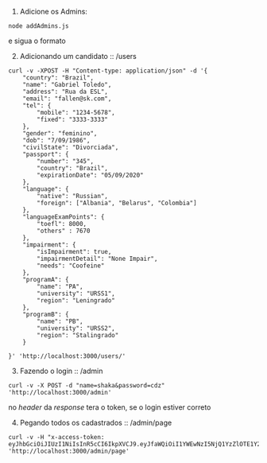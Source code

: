 1) Adicione os Admins:
```shell
node addAdmins.js
```
e sigua o formato <name> <password> <university>

2) Adicionando um candidato :: /users

```shell
curl -v -XPOST -H "Content-type: application/json" -d '{
    "country": "Brazil",
    "name": "Gabriel Toledo",
    "address": "Rua da ESL",
    "email": "fallen@sk.com",
    "tel": {
        "mobile": "1234-5678",
        "fixed": "3333-3333"
    },
    "gender": "feminino",
    "dob": "7/09/1986",
    "civilState": "Divorciada",
    "passport": {
        "number": "345",
        "country": "Brazil",
        "expirationDate": "05/09/2020"
    },
    "language": {
        "native": "Russian",
        "foreign": ["Albania", "Belarus", "Colombia"]
    },
    "languageExamPoints": {
        "toefl": 8000,
        "others" : 7670
    },
    "impairment": {
        "isImpairment": true,
        "impairmentDetail": "None Impair",
        "needs": "Coofeine"
    },
    "programA": {
        "name": "PA",
        "university": "URSS1",
        "region": "Leningrado"
    },
    "programB": {
        "name": "PB",
        "university": "URSS2",
        "region": "Stalingrado"
    }

}' 'http://localhost:3000/users/'
```

3) Fazendo o login :: /admin
``` shell
curl -v -X POST -d "name=shaka&password=cdz" 'http://localhost:3000/admin' 
```

no *header* da _response_ tera o token, se o login estiver correto

4) Pegando todos os cadastrados :: /admin/page
```shell
curl -v -H "x-access-token: eyJhbGciOiJIUzI1NiIsInR5cCI6IkpXVCJ9.eyJfaWQiOiI1YWEwNzI5NjQ1YzZlOTE1Y2NjMWU4ZGEiLCJuYW1lIjoic2hha2EiLCJpYXQiOjE1MjA0NjU4MDAsImV4cCI6MTUyMDQ2NzYwMH0.7sFWE_b_3layIxwocajexy7ZN4qn6EU09X5W_m2XWE4" 'http://localhost:3000/admin/page'
```